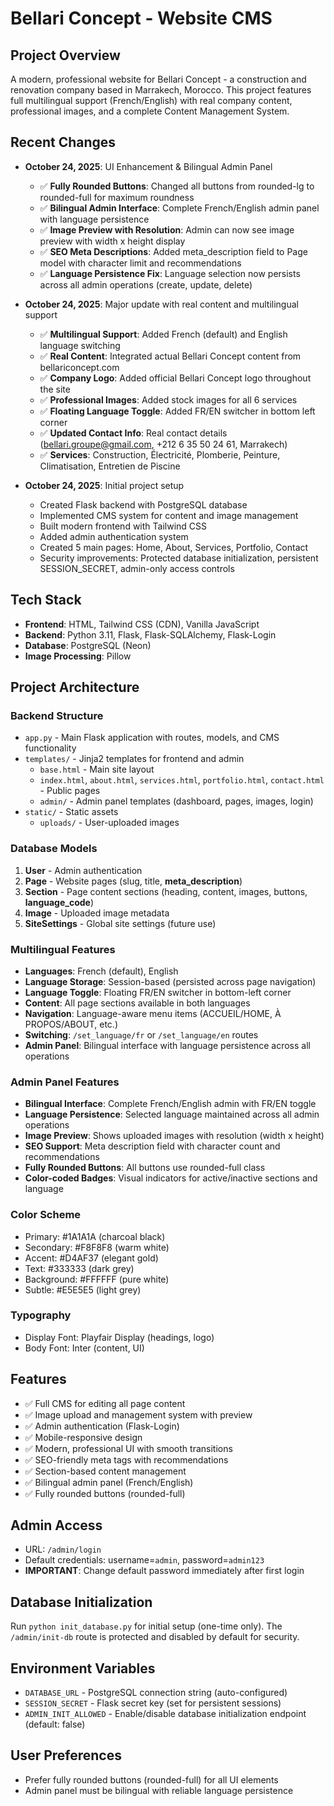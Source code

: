 # Bellari Concept - Website CMS

## Project Overview
A modern, professional website for Bellari Concept - a construction and renovation company based in Marrakech, Morocco. This project features full multilingual support (French/English) with real company content, professional images, and a complete Content Management System.

## Recent Changes
- **October 24, 2025**: UI Enhancement & Bilingual Admin Panel
  - ✅ **Fully Rounded Buttons**: Changed all buttons from rounded-lg to rounded-full for maximum roundness
  - ✅ **Bilingual Admin Interface**: Complete French/English admin panel with language persistence
  - ✅ **Image Preview with Resolution**: Admin can now see image preview with width x height display
  - ✅ **SEO Meta Descriptions**: Added meta_description field to Page model with character limit and recommendations
  - ✅ **Language Persistence Fix**: Language selection now persists across all admin operations (create, update, delete)

- **October 24, 2025**: Major update with real content and multilingual support
  - ✅ **Multilingual Support**: Added French (default) and English language switching
  - ✅ **Real Content**: Integrated actual Bellari Concept content from bellariconcept.com
  - ✅ **Company Logo**: Added official Bellari Concept logo throughout the site
  - ✅ **Professional Images**: Added stock images for all 6 services
  - ✅ **Floating Language Toggle**: Added FR/EN switcher in bottom left corner
  - ✅ **Updated Contact Info**: Real contact details (bellari.groupe@gmail.com, +212 6 35 50 24 61, Marrakech)
  - ✅ **Services**: Construction, Électricité, Plomberie, Peinture, Climatisation, Entretien de Piscine

- **October 24, 2025**: Initial project setup
  - Created Flask backend with PostgreSQL database
  - Implemented CMS system for content and image management
  - Built modern frontend with Tailwind CSS
  - Added admin authentication system
  - Created 5 main pages: Home, About, Services, Portfolio, Contact
  - Security improvements: Protected database initialization, persistent SESSION_SECRET, admin-only access controls

## Tech Stack
- **Frontend**: HTML, Tailwind CSS (CDN), Vanilla JavaScript
- **Backend**: Python 3.11, Flask, Flask-SQLAlchemy, Flask-Login
- **Database**: PostgreSQL (Neon)
- **Image Processing**: Pillow

## Project Architecture

### Backend Structure
- `app.py` - Main Flask application with routes, models, and CMS functionality
- `templates/` - Jinja2 templates for frontend and admin
  - `base.html` - Main site layout
  - `index.html`, `about.html`, `services.html`, `portfolio.html`, `contact.html` - Public pages
  - `admin/` - Admin panel templates (dashboard, pages, images, login)
- `static/` - Static assets
  - `uploads/` - User-uploaded images

### Database Models
1. **User** - Admin authentication
2. **Page** - Website pages (slug, title, **meta_description**)
3. **Section** - Page content sections (heading, content, images, buttons, **language_code**)
4. **Image** - Uploaded image metadata
5. **SiteSettings** - Global site settings (future use)

### Multilingual Features
- **Languages**: French (default), English
- **Language Storage**: Session-based (persisted across page navigation)
- **Language Toggle**: Floating FR/EN switcher in bottom-left corner
- **Content**: All page sections available in both languages
- **Navigation**: Language-aware menu items (ACCUEIL/HOME, À PROPOS/ABOUT, etc.)
- **Switching**: `/set_language/fr` or `/set_language/en` routes
- **Admin Panel**: Bilingual interface with language persistence across all operations

### Admin Panel Features
- **Bilingual Interface**: Complete French/English admin with FR/EN toggle
- **Language Persistence**: Selected language maintained across all admin operations
- **Image Preview**: Shows uploaded images with resolution (width x height)
- **SEO Support**: Meta description field with character count and recommendations
- **Fully Rounded Buttons**: All buttons use rounded-full class
- **Color-coded Badges**: Visual indicators for active/inactive sections and language

### Color Scheme
- Primary: #1A1A1A (charcoal black)
- Secondary: #F8F8F8 (warm white)
- Accent: #D4AF37 (elegant gold)
- Text: #333333 (dark grey)
- Background: #FFFFFF (pure white)
- Subtle: #E5E5E5 (light grey)

### Typography
- Display Font: Playfair Display (headings, logo)
- Body Font: Inter (content, UI)

## Features
- ✅ Full CMS for editing all page content
- ✅ Image upload and management system with preview
- ✅ Admin authentication (Flask-Login)
- ✅ Mobile-responsive design
- ✅ Modern, professional UI with smooth transitions
- ✅ SEO-friendly meta tags with recommendations
- ✅ Section-based content management
- ✅ Bilingual admin panel (French/English)
- ✅ Fully rounded buttons (rounded-full)

## Admin Access
- URL: `/admin/login`
- Default credentials: username=`admin`, password=`admin123`
- **IMPORTANT**: Change default password immediately after first login

## Database Initialization
Run `python init_database.py` for initial setup (one-time only).
The `/admin/init-db` route is protected and disabled by default for security.

## Environment Variables
- `DATABASE_URL` - PostgreSQL connection string (auto-configured)
- `SESSION_SECRET` - Flask secret key (set for persistent sessions)
- `ADMIN_INIT_ALLOWED` - Enable/disable database initialization endpoint (default: false)

## User Preferences
- Prefer fully rounded buttons (rounded-full) for all UI elements
- Admin panel must be bilingual with reliable language persistence
